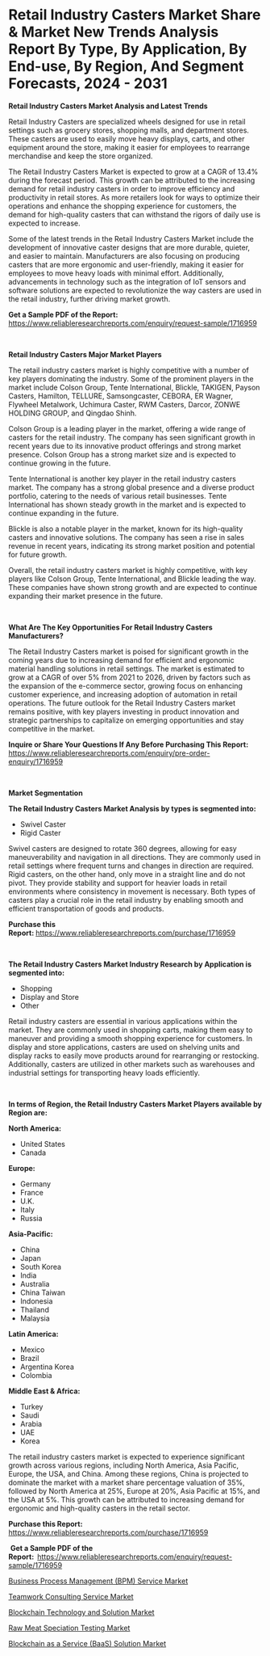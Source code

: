 <p><h1>Retail Industry Casters Market Share & Market New Trends Analysis Report By Type, By Application, By End-use, By Region, And Segment Forecasts, 2024 - 2031</h1></p><p><strong>Retail Industry Casters Market Analysis and Latest Trends</strong></p>
<p><p>Retail Industry Casters are specialized wheels designed for use in retail settings such as grocery stores, shopping malls, and department stores. These casters are used to easily move heavy displays, carts, and other equipment around the store, making it easier for employees to rearrange merchandise and keep the store organized.</p><p>The Retail Industry Casters Market is expected to grow at a CAGR of 13.4% during the forecast period. This growth can be attributed to the increasing demand for retail industry casters in order to improve efficiency and productivity in retail stores. As more retailers look for ways to optimize their operations and enhance the shopping experience for customers, the demand for high-quality casters that can withstand the rigors of daily use is expected to increase.</p><p>Some of the latest trends in the Retail Industry Casters Market include the development of innovative caster designs that are more durable, quieter, and easier to maintain. Manufacturers are also focusing on producing casters that are more ergonomic and user-friendly, making it easier for employees to move heavy loads with minimal effort. Additionally, advancements in technology such as the integration of IoT sensors and software solutions are expected to revolutionize the way casters are used in the retail industry, further driving market growth.</p></p>
<p><strong>Get a Sample PDF of the Report:&nbsp;</strong> <a href="https://www.reliableresearchreports.com/enquiry/request-sample/1716959">https://www.reliableresearchreports.com/enquiry/request-sample/1716959</a></p>
<p>&nbsp;</p>
<p><strong>Retail Industry Casters Major Market Players</strong></p>
<p><p>The retail industry casters market is highly competitive with a number of key players dominating the industry. Some of the prominent players in the market include Colson Group, Tente International, Blickle, TAKIGEN, Payson Casters, Hamilton, TELLURE, Samsongcaster, CEBORA, ER Wagner, Flywheel Metalwork, Uchimura Caster, RWM Casters, Darcor, ZONWE HOLDING GROUP, and Qingdao Shinh.</p><p>Colson Group is a leading player in the market, offering a wide range of casters for the retail industry. The company has seen significant growth in recent years due to its innovative product offerings and strong market presence. Colson Group has a strong market size and is expected to continue growing in the future.</p><p>Tente International is another key player in the retail industry casters market. The company has a strong global presence and a diverse product portfolio, catering to the needs of various retail businesses. Tente International has shown steady growth in the market and is expected to continue expanding in the future.</p><p>Blickle is also a notable player in the market, known for its high-quality casters and innovative solutions. The company has seen a rise in sales revenue in recent years, indicating its strong market position and potential for future growth.</p><p>Overall, the retail industry casters market is highly competitive, with key players like Colson Group, Tente International, and Blickle leading the way. These companies have shown strong growth and are expected to continue expanding their market presence in the future.</p></p>
<p>&nbsp;</p>
<p><strong>What Are The Key Opportunities For Retail Industry Casters Manufacturers?</strong></p>
<p><p>The Retail Industry Casters market is poised for significant growth in the coming years due to increasing demand for efficient and ergonomic material handling solutions in retail settings. The market is estimated to grow at a CAGR of over 5% from 2021 to 2026, driven by factors such as the expansion of the e-commerce sector, growing focus on enhancing customer experience, and increasing adoption of automation in retail operations. The future outlook for the Retail Industry Casters market remains positive, with key players investing in product innovation and strategic partnerships to capitalize on emerging opportunities and stay competitive in the market.</p></p>
<p><strong>Inquire or Share Your Questions If Any Before Purchasing This Report:</strong> <a href="https://www.reliableresearchreports.com/enquiry/pre-order-enquiry/1716959">https://www.reliableresearchreports.com/enquiry/pre-order-enquiry/1716959</a></p>
<p>&nbsp;</p>
<p><strong>Market Segmentation</strong></p>
<p><strong>The Retail Industry Casters Market Analysis by types is segmented into:</strong></p>
<p><ul><li>Swivel Caster</li><li>Rigid Caster</li></ul></p>
<p><p>Swivel casters are designed to rotate 360 degrees, allowing for easy maneuverability and navigation in all directions. They are commonly used in retail settings where frequent turns and changes in direction are required. Rigid casters, on the other hand, only move in a straight line and do not pivot. They provide stability and support for heavier loads in retail environments where consistency in movement is necessary. Both types of casters play a crucial role in the retail industry by enabling smooth and efficient transportation of goods and products.</p></p>
<p><strong>Purchase this Report:&nbsp;</strong><a href="https://www.reliableresearchreports.com/purchase/1716959">https://www.reliableresearchreports.com/purchase/1716959</a></p>
<p>&nbsp;</p>
<p><strong>The Retail Industry Casters Market Industry Research by Application is segmented into:</strong></p>
<p><ul><li>Shopping</li><li>Display and Store</li><li>Other</li></ul></p>
<p><p>Retail industry casters are essential in various applications within the market. They are commonly used in shopping carts, making them easy to maneuver and providing a smooth shopping experience for customers. In display and store applications, casters are used on shelving units and display racks to easily move products around for rearranging or restocking. Additionally, casters are utilized in other markets such as warehouses and industrial settings for transporting heavy loads efficiently.</p></p>
<p>&nbsp;</p>
<p><strong>In terms of Region, the Retail Industry Casters Market Players available by Region are:</strong></p>
<p>
    <p> <strong> North America: </strong>
        <ul>
            <li>United States</li>
            <li>Canada</li>
        </ul>
        </p> 
    <p> <strong> Europe: </strong>
        <ul>
            <li>Germany</li>
            <li>France</li>
            <li>U.K.</li>
            <li>Italy</li>
            <li>Russia</li>
        </ul>
        </p> 
    <p> <strong> Asia-Pacific: </strong>
        <ul>
            <li>China</li>
            <li>Japan</li>
            <li>South Korea</li>
            <li>India</li>
            <li>Australia</li>
            <li>China Taiwan</li>
            <li>Indonesia</li>
            <li>Thailand</li>
            <li>Malaysia</li>
        </ul>
        </p> 
    <p> <strong> Latin America: </strong>
        <ul>
            <li>Mexico</li>
            <li>Brazil</li>
            <li>Argentina Korea</li>
            <li>Colombia</li>
        </ul>
        </p> 
    <p> <strong> Middle East & Africa: </strong>
        <ul>
            <li>Turkey</li>
            <li>Saudi</li>
            <li>Arabia</li>
            <li>UAE</li>
            <li>Korea</li>
        </ul>
    </p>
    </p>
<p><p>The retail industry casters market is expected to experience significant growth across various regions, including North America, Asia Pacific, Europe, the USA, and China. Among these regions, China is projected to dominate the market with a market share percentage valuation of 35%, followed by North America at 25%, Europe at 20%, Asia Pacific at 15%, and the USA at 5%. This growth can be attributed to increasing demand for ergonomic and high-quality casters in the retail sector.</p></p>
<p><strong>Purchase this Report: </strong><a href="https://www.reliableresearchreports.com/purchase/1716959">https://www.reliableresearchreports.com/purchase/1716959</a></p>
<p>&nbsp;<strong>Get a Sample PDF of the Report:&nbsp;&nbsp;</strong><a href="https://www.reliableresearchreports.com/enquiry/request-sample/1716959">https://www.reliableresearchreports.com/enquiry/request-sample/1716959</a></p>
<p><strong></strong></p>
<p><p><a href="https://medium.com/@myrticecole/business-process-management-bpm-service-market-insight-market-trends-growth-forecasted-from-fcdb47eda074">Business Process Management (BPM) Service Market</a></p><p><a href="https://medium.com/@myrticecole/teamwork-consulting-service-market-share-evolution-and-market-growth-trends-2024-2031-d4124c4dade8">Teamwork Consulting Service Market</a></p><p><a href="https://medium.com/@samanthamason1930/blockchain-technology-and-solution-market-insights-into-market-cagr-market-trends-and-growth-d73f80ed2143">Blockchain Technology and Solution Market</a></p><p><a href="https://medium.com/@shirleygreene26/raw-meat-speciation-testing-nbsp-market-focuses-on-market-share-size-and-projected-forecast-till-606e4cb57121">Raw Meat Speciation Testing Market</a></p><p><a href="https://medium.com/@samanthamason1930/blockchain-as-a-service-baas-solution-nbsp-market-focuses-on-market-share-size-and-projected-7b10d3b53ffd">Blockchain as a Service (BaaS) Solution Market</a></p></p>